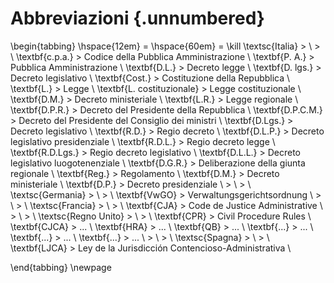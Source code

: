 # Abbreviazioni {.unnumbered}

\begin{tabbing}
\hspace{12em} \= \hspace{60em} \= \kill
\textsc{Italia} \> \\
 \> \\
\textbf{c.p.a.} \> Codice della Pubblica Amministrazione \\
\textbf{P. A.} \> Pubblica Amministrazione \\
\textbf{D.L.} \> Decreto legge \\
\textbf{D. lgs.} \> Decreto legislativo \\
\textbf{Cost.} \> Costituzione della Repubblica \\
\textbf{L.} \> Legge \\
\textbf{L. costituzionale} \> Legge costituzionale \\
\textbf{D.M.} \> Decreto ministeriale \\
\textbf{L.R.} \> Legge regionale \\
\textbf{D.P.R.} \> Decreto del Presidente della Repubblica \\
\textbf{D.P.C.M.} \> Decreto del Presidente del Consiglio dei ministri \\
\textbf{D.Lgs.} \> Decreto legislativo \\
\textbf{R.D.} \> Regio decreto \\
\textbf{D.L.P.} \> Decreto legislativo presidenziale \\
\textbf{R.D.L.} \> Regio decreto legge \\
\textbf{R.D.Lgs.} \> Regio decreto legislativo \\
\textbf{D.L.L.} \> Decreto legislativo luogotenenziale \\
\textbf{D.G.R.} \> Deliberazione della giunta regionale \\
\textbf{Reg.} \> Regolamento \\
\textbf{D.M.} \> Decreto ministeriale \\
\textbf{D.P.} \> Decreto presidenziale \\
 \> \\
 \> \\
\textsc{Germania} \> \\
 \> \\
\textbf{VwGO} \> Verwaltungsgerichtsordnung \\
 \> \\
 \> \\
\textsc{Francia} \> \\
 \> \\
\textbf{CJA} \> Code de Justice Administrative \\
 \> \\
 \> \\
\textsc{Regno Unito} \> \\
 \> \\
\textbf{CPR} \> Civil Procedure Rules \\
\textbf{CJCA} \> ... \\
\textbf{HRA} \> ... \\
\textbf{QB} \> ... \\
\textbf{...} \> ... \\
\textbf{...} \> ... \\
\textbf{...} \> ... \\
 \> \\
 \> \\
\textsc{Spagna} \> \\
 \> \\
\textbf{LJCA} \> Ley de la Jurisdicción Contencioso-Administrativa \\

\end{tabbing}
\newpage
